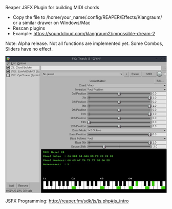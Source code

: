 Reaper JSFX Plugin for building MIDI chords

- Copy the file to /home/your_name/.config/REAPER/Effects/Klangraum/ or a similar drawer on Windows/Mac
- Rescan plugins
- Example: https://soundcloud.com/klangraum2/impossible-dream-2
  
Note: Alpha release. Not all functions are implemented yet. Some Combos, Sliders have no effect.

![Alt-Text](chord_builder_screenshot.jpg)

JSFX Programming: http://reaper.fm/sdk/js/js.php#js_intro

